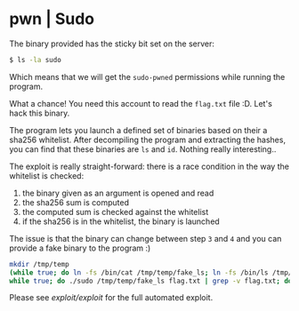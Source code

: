 # pwn | Sudo

The binary provided has the sticky bit set on the server:

```bash
$ ls -la sudo

```

Which means that we will get the `sudo-pwned` permissions while running the program.

What a chance! You need this account to read the `flag.txt` file :D. Let's hack this binary.

The program lets you launch a defined set of binaries based on their a sha256 whitelist. After decompiling the program and extracting the hashes, you can find that these binaries are `ls` and `id`. Nothing really interesting..

The exploit is really straight-forward: there is a race condition in the way the whitelist is checked:

1. the binary given as an argument is opened and read
2. the sha256 sum is computed
3. the computed sum is checked against the whitelist
4. if the sha256 is in the whitelist, the binary is launched

The issue is that the binary can change between step `3` and `4` and you can provide a fake binary to the program :)

```bash
mkdir /tmp/temp
(while true; do ln -fs /bin/cat /tmp/temp/fake_ls; ln -fs /bin/ls /tmp/temp/fake_ls; done;) &
while true; do ./sudo /tmp/temp/fake_ls flag.txt | grep -v flag.txt; done;
```

Please see *exploit/exploit* for the full automated exploit.
